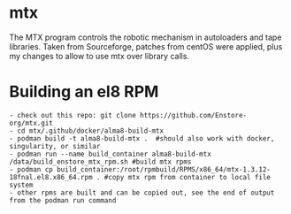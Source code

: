 # mtx
The MTX program controls the robotic mechanism in autoloaders and tape libraries. Taken from Sourceforge, patches from centOS were applied, plus my changes to allow to use mtx over library calls.

# Building an el8 RPM

    - check out this repo: git clone https://github.com/Enstore-org/mtx.git
    - cd mtx/.github/docker/alma8-build-mtx
    - podman build -t alma8-build-mtx .  #should also work with docker, singularity, or similar 
    - podman run --name build_container alma8-build-mtx /data/build_enstore_mtx_rpm.sh #build mtx rpms
    - podman cp build_container:/root/rpmbuild/RPMS/x86_64/mtx-1.3.12-18fnal.el8.x86_64.rpm . #copy mtx rpm from container to local file system
    - other rpms are built and can be copied out, see the end of output from the podman run command
